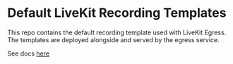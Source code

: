 # Default LiveKit Recording Templates

This repo contains the default recording template used with LiveKit Egress. The templates are deployed alongside and served by the egress service.

See docs [here](https://docs.livekit.io/guides/egress/room-composite/#default-layouts)
